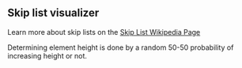 ## Skip list visualizer

Learn more about skip lists on the [Skip List Wikipedia Page](https://en.wikipedia.org/wiki/Skip_list)

Determining element height is done by a random 50-50 probability of increasing height or not.
